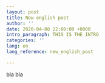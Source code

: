 ```yaml
---
layout: post
title: New english post
author: ''
date: 2020-04-08 22:00:00 +0000
intro_paragraph: THIS IS THE INTRO
categories: ''
lang: en
lang_reference: new_english_post

---
```

bla bla